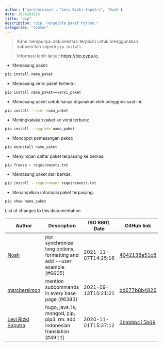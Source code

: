 ```yaml
---
author: ['marchersimon', 'Levi Rizki Saputra', 'Noah']
date: 1636291516
title: "pip"
description: "pip, Pengelola paket Python."
categories: "common"
---
```

> Kami mempunyai dokumentasi terpisah untuk menggunakan subperintah seperti `pip install`.

> Informasi lebih lanjut: <https://pip.pypa.io>.

- Memasang paket:

```bash
pip install nama_paket
```

- Memasang versi paket tertentu:

```bash
pip install nama_paket==versi_paket
```

- Memasang paket untuk hanya digunakan oleh pengguna saat ini:

```bash
pip install --user nama_paket
```

- Meningkatakan paket ke versi terbaru:

```bash
pip install --upgrade nama_paket
```

- Mencopot pemasangan paket:

```bash
pip uninstall nama_paket
```

- Menyimpan daftar paket terpasang ke berkas:

```bash
pip freeze > requirements.txt
```

- Memasang paket dari berkas:

```bash
pip install --requirement requirements.txt
```

- Menampilkan informasi paket terpasang:

```bash
pip show nama_paket
```
List of changes to this documentation


Author | Description | ISO 8601 Date | GitHub link
------|-----|-----|-----
[Noah](mailto:nbaltunian@gmail.com) | pip: synchronize long options, formatting and add --user example (#6605) | 2021-11-07T14:25:16 | [4042138a51c8](https://github.com/tldr-pages/tldr/commit/4042138a51c845a4fff7744f4c6ffc76cdc14e12)
[marchersimon](mailto:50295997+marchersimon@users.noreply.github.com) | mention subcommands in every base page (#6383) | 2021-09-13T10:21:21 | [bd677b8b4826](https://github.com/tldr-pages/tldr/commit/bd677b8b48260e301fb99fea794f4dc1458d1562)
[Levi Rizki Saputra](mailto:42236775+levirs565@users.noreply.github.com) | hugo, java, ls, mongod, pip, pip3, rm: add Indonesian translation (#4911) | 2020-11-01T15:37:12 | [3babbbc15b09](https://github.com/tldr-pages/tldr/commit/3babbbc15b093e75bde8b6f066af047dc0957f98)

